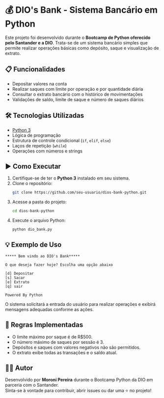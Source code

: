 # 💰 DIO's Bank - Sistema Bancário em Python

Este projeto foi desenvolvido durante o **Bootcamp de Python oferecido pelo Santander e a DIO**. Trata-se de um sistema bancário simples que permite realizar operações básicas como depósito, saque e visualização de extrato.

## 📋 Funcionalidades

- Depositar valores na conta
- Realizar saques com limite por operação e por quantidade diária
- Consultar o extrato bancário com o histórico de movimentações
- Validações de saldo, limite de saque e número de saques diários

## 🛠 Tecnologias Utilizadas

- [Python 3](https://www.python.org/)
- Lógica de programação
- Estrutura de controle condicional (`if`, `elif`, `else`)
- Laços de repetição (`while`)
- Operações com números e strings

## ▶️ Como Executar

1. Certifique-se de ter o **Python 3** instalado em seu sistema.
2. Clone o repositório:
   ```bash
   git clone https://github.com/seu-usuario/dios-bank-python.git
   ```
3. Acesse a pasta do projeto:
   ```bash
   cd dios-bank-python
   ```
4. Execute o arquivo Python:
   ```bash
   python dio_bank.py
   ```

## 💡 Exemplo de Uso

```text
***** Bem vindo ao DIO's Bank*****

O que deseja fazer hoje? Escolha uma opção abaixo

[d] Depositar
[s] Sacar
[e] Extrato
[q] sair

Powered By Python
```

O sistema solicitará a entrada do usuário para realizar operações e exibirá mensagens adequadas conforme as ações.

## 📌 Regras Implementadas

- O limite máximo por saque é de R$500.
- O número máximo de saques por sessão é 3.
- Depósitos e saques com valores negativos não são permitidos.
- O extrato exibe todas as transações e o saldo atual.

## 👨‍💻 Autor

Desenvolvido por **Moroni Pereira** durante o Bootcamp Python da DIO em parceria com o Santander.  
Sinta-se à vontade para contribuir, abrir issues ou dar uma ⭐ no projeto!
